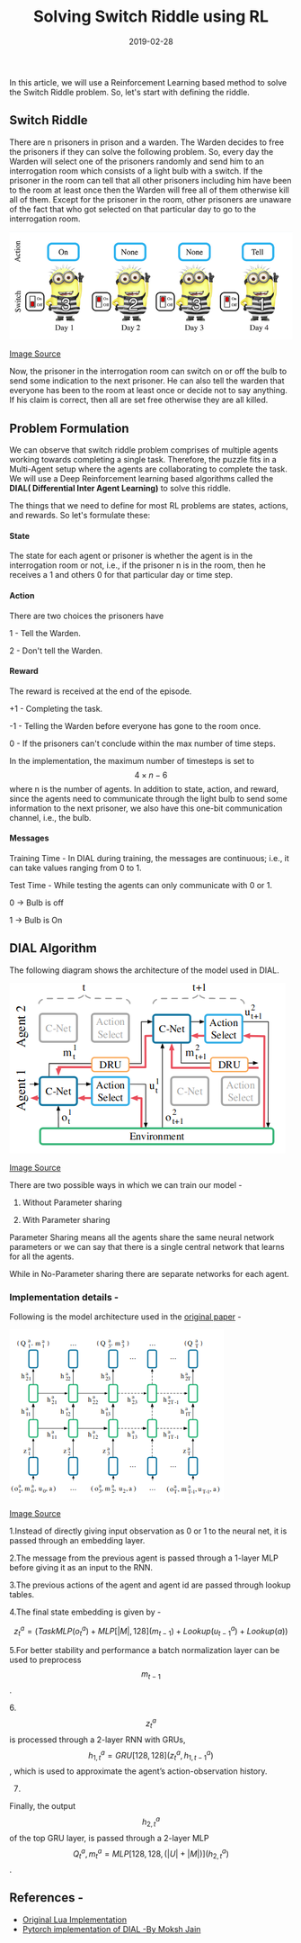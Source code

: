 ﻿---
layout: post
title: "Solving Switch Riddle using RL"
author_github: Madhuparna04
date: 2019-02-28
image: '/assets/img/'
description: ''
tags:
- Switch Riddle
- Reinforcement Learning
- DIAL
- RNN
categories:
- Compsoc
github_username: 'Madhuparna04'
use_math: true
comments: false
---

In this article, we will use a Reinforcement Learning based method to solve the Switch Riddle problem. So, let's start with defining the riddle.


## Switch Riddle

There are n prisoners in prison and a warden. The Warden decides to free the prisoners if they can solve the following problem. So, every day the Warden will select one of the prisoners randomly and send him to an interrogation room which consists of a light bulb with a switch. If the prisoner in the room can tell that all other prisoners including him have been to the room at least once then the Warden will free all of them otherwise kill all of them.
Except for the prisoner in the room, other prisoners are unaware of the fact that who got selected on that particular day to go to the interrogation room.

![Switch Riddle](/blog/assets/img/Solving-Switch-Riddle-using-RL/SwitchRiddle.png "Switch Riddle")


[Image Source](https://github.com/iassael/learning-to-communicate)

Now, the prisoner in the interrogation room can switch on or off the bulb to send some indication to the next prisoner. He can also tell the warden that everyone has been to the room at least once or decide not to say anything. If his claim is correct, then all are set free otherwise they are all killed.

## Problem Formulation

We can observe that switch riddle problem comprises of multiple agents working towards completing a single task. Therefore, the puzzle fits in a Multi-Agent setup where the agents are collaborating to complete the task.
We will use a Deep Reinforcement learning based algorithms called the **DIAL( Differential Inter Agent Learning)** to solve this riddle.

The things that we need to define for most RL problems are states, actions, and rewards. So let's formulate these:

#### State
The state for each agent or prisoner is whether the agent is in the interrogation room or not, i.e., if the prisoner n is in the room, then he receives a 1 and others 0 for that particular day or time step.

#### Action
There are two choices the prisoners have 

1 - Tell the Warden.

2 - Don't tell the Warden.

#### Reward
The reward is received at the end of the episode.

+1 - Completing the task.

-1 - Telling the Warden before everyone has gone to the room once.

0 - If the prisoners can't conclude within the max number of time steps.

In the implementation, the maximum number of timesteps is set to $$4 \times n - 6$$ where n is the number of agents.
In addition to state, action, and reward, since the agents need to communicate through the light bulb to send some information to the next prisoner, we also have this one-bit communication channel, i.e., the bulb.

#### Messages
Training Time - In DIAL during training, the messages are continuous; i.e., it can take values ranging from 0 to 1.

Test Time - While testing the agents can only communicate with 0 or 1.

 0 -> Bulb is off

 1 -> Bulb is On

## DIAL Algorithm

The following diagram shows the architecture of the model used in DIAL.

![DIAL](/blog/assets/img/Solving-Switch-Riddle-using-RL/DIAL.png "DIAL")

[Image Source](https://papers.nips.cc/paper/6042-learning-to-communicate-with-deep-multi-agent-reinforcement-learning.pdf)


There are two possible ways in which we can train our model -

1) Without Parameter sharing

2) With Parameter sharing

Parameter Sharing means all the agents share the same neural network parameters or we can say that there is a single central network that learns for all the agents.

While in No-Parameter sharing there are separate networks for each agent.

### Implementation details -

Following is the model architecture used in the [original paper](https://papers.nips.cc/paper/6042-learning-to-communicate-with-deep-multi-agent-reinforcement-learning.pdf) -

![DIAL Architecture](/blog/assets/img/Solving-Switch-Riddle-using-RL/DIALarchitecture.png "DIALarchitecture")

[Image Source](https://papers.nips.cc/paper/6042-learning-to-communicate-with-deep-multi-agent-reinforcement-learning.pdf)

1.Instead of directly giving input observation as 0 or 1 to the neural net, it is passed through an embedding layer.

2.The message from the previous agent is passed through a 1-layer MLP before giving it as an input to the RNN.

3.The previous actions of the agent and agent id are passed through lookup tables.

4.The final state embedding is given by - 

$$ z^a_t = (TaskMLP(o^a_t) + MLP[|M| , 128 ](m_{t-1}) + Lookup(u^a_{t-1}) + Lookup(a)) $$

5.For better stability and performance a batch normalization layer can be used to preprocess $$ m_{t-1} $$.

6.$$ z^a_t$$ is processed through a 2-layer RNN with GRUs, $$ h^a_{1,t} =GRU[128, 128] (z^a_t, h^a_{1,t−1}) $$, which is used to approximate the agent’s action-observation history.

7.
Finally, the output $$ h^a_{2,t} $$ of the top GRU layer, is passed through a 2-layer MLP $$ Q^a_t, m^a_t =MLP[128, 128,(|U| + |M|)](h^a_{2,t})$$.

## References -

- [Original Lua Implementation](https://github.com/iassael/learning-to-communicate)
- [Pytorch implementation of DIAL -By Moksh Jain](https://colab.research.google.com/gist/MJ10/2c0d1972f3dd1edcc3cd17c636aac8d2/dial.ipynb)






